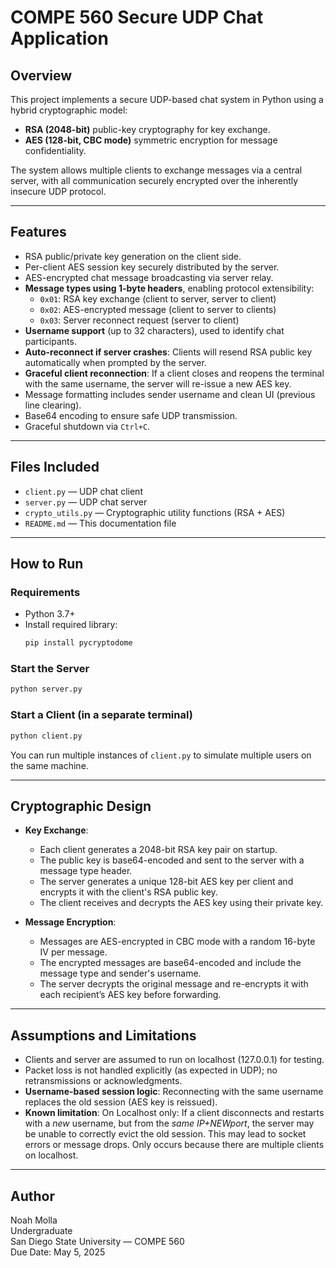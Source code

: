 # COMPE 560 Secure UDP Chat Application

## Overview

This project implements a secure UDP-based chat system in Python using a hybrid cryptographic model:
- **RSA (2048-bit)** public-key cryptography for key exchange.
- **AES (128-bit, CBC mode)** symmetric encryption for message confidentiality.

The system allows multiple clients to exchange messages via a central server, with all communication securely encrypted over the inherently insecure UDP protocol.

---

## Features

- RSA public/private key generation on the client side.
- Per-client AES session key securely distributed by the server.
- AES-encrypted chat message broadcasting via server relay.
- **Message types using 1-byte headers**, enabling protocol extensibility:
  - `0x01`: RSA key exchange (client to server, server to client)
  - `0x02`: AES-encrypted message (client to server to clients)
  - `0x03`: Server reconnect request (server to client)
- **Username support** (up to 32 characters), used to identify chat participants.
- **Auto-reconnect if server crashes**: Clients will resend RSA public key automatically when prompted by the server.
- **Graceful client reconnection**: If a client closes and reopens the terminal with the same username, the server will re-issue a new AES key.
- Message formatting includes sender username and clean UI (previous line clearing).
- Base64 encoding to ensure safe UDP transmission.
- Graceful shutdown via `Ctrl+C`.

---

## Files Included

- `client.py` — UDP chat client
- `server.py` — UDP chat server
- `crypto_utils.py` — Cryptographic utility functions (RSA + AES)
- `README.md` — This documentation file

---

## How to Run

### Requirements

- Python 3.7+
- Install required library:
  ```bash
  pip install pycryptodome
  ```

### Start the Server

```bash
python server.py
```

### Start a Client (in a separate terminal)

```bash
python client.py
```

You can run multiple instances of `client.py` to simulate multiple users on the same machine.

---

## Cryptographic Design

- **Key Exchange**:
  - Each client generates a 2048-bit RSA key pair on startup.
  - The public key is base64-encoded and sent to the server with a message type header.
  - The server generates a unique 128-bit AES key per client and encrypts it with the client's RSA public key.
  - The client receives and decrypts the AES key using their private key.

- **Message Encryption**:
  - Messages are AES-encrypted in CBC mode with a random 16-byte IV per message.
  - The encrypted messages are base64-encoded and include the message type and sender's username.
  - The server decrypts the original message and re-encrypts it with each recipient’s AES key before forwarding.

---

## Assumptions and Limitations

- Clients and server are assumed to run on localhost (127.0.0.1) for testing.
- Packet loss is not handled explicitly (as expected in UDP); no retransmissions or acknowledgments.
- **Username-based session logic**: Reconnecting with the same username replaces the old session (AES key is reissued).
- **Known limitation**: On Localhost only: If a client disconnects and restarts with a *new* username, but from the *same IP+NEWport*, the server may be unable to correctly evict the old session. This may lead to socket errors or message drops. Only occurs because there are multiple clients on localhost.
---

## Author

Noah Molla  
Undergraduate  
San Diego State University — COMPE 560  
Due Date: May 5, 2025